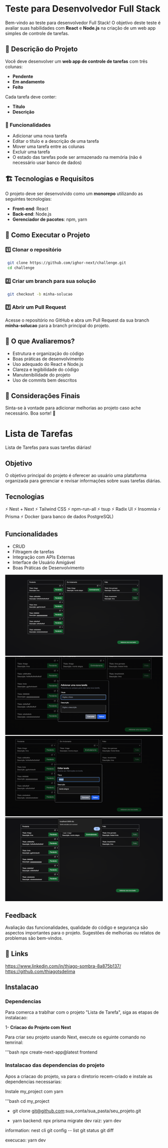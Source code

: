 # Teste para Desenvolvedor Full Stack

Bem-vindo ao teste para desenvolvedor Full Stack! O objetivo deste teste é avaliar suas habilidades com **React** e **Node.js** na criação de um web app simples de controle de tarefas.

## 📌 Descrição do Projeto

Você deve desenvolver um **web app de controle de tarefas** com três colunas:

- **Pendente**
- **Em andamento**
- **Feito**

Cada tarefa deve conter:

- **Título**
- **Descrição**

### 🎯 Funcionalidades

- Adicionar uma nova tarefa
- Editar o título e a descrição de uma tarefa
- Mover uma tarefa entre as colunas
- Excluir uma tarefa
- O estado das tarefas pode ser armazenado na memória (não é necessário usar banco de dados)

## 🏗️ Tecnologias e Requisitos

O projeto deve ser desenvolvido como um **monorepo** utilizando as seguintes tecnologias:

- **Front-end**: React
- **Back-end**: Node.js
- **Gerenciador de pacotes**: npm, yarn

## 🚀 Como Executar o Projeto

### 1️⃣ Clonar o repositório

```sh
 git clone https://github.com/ighor-next/challenge.git
 cd challenge
```

### 2️⃣ Criar um branch para sua solução

```sh
 git checkout -b minha-solucao
```

### 7️⃣ Abrir um Pull Request

Acesse o repositório no GitHub e abra um Pull Request da sua branch **minha-solucao** para a branch principal do projeto.

## 🎯 O que Avaliaremos?

- Estrutura e organização do código
- Boas práticas de desenvolvimento
- Uso adequado do React e Node.js
- Clareza e legibilidade do código
- Manutenibilidade do projeto
- Uso de commits bem descritos

## 📝 Considerações Finais

Sinta-se à vontade para adicionar melhorias ao projeto caso ache necessário. Boa sorte! 🚀

# Lista de Tarefas

Lista de Tarefas para suas tarefas diárias!

## Objetivo

O objetivo principal do projeto é oferecer ao usuário uma plataforma organizada para gerenciar e revisar informações sobre suas tarefas diárias.

## Tecnologias

⚡️ Nest + Next
⚡️ Tailwind CSS
⚡️ npm-run-all
⚡️ tsup
⚡️ Radix UI
⚡️ Insomnia
⚡️ Prisma
⚡️ Docker (para banco de dados PostgreSQL)

## Funcionalidades

- CRUD
- Filtragem de tarefas
- Integração com APIs Externas
- Interface de Usuário Amigável
- Boas Práticas de Desenvolvimento

![alt text](image.png)
![alt text](image-1.png)
![alt text](image-2.png)
![alt text](image-3.png)

## Feedback

Avaliação das funcionalidades, qualidade do código e segurança são aspectos importantes para o projeto. Sugestões de melhorias ou relatos de problemas são bem-vindos.

## 📎 Links

https://www.linkedin.com/in/thiago-sombra-8a875b137/
https://github.com/thiagotsdelima

## Instalacao

### Dependencias

Para comerca a trablhar com o projeto "Lista de Tarefa", siga as etapas de instalacao:

1- **Criacao do Projeto com Next**

Para criar seu projeto usando Next, execute os eguinte comando no temrinal:

'''bash
npx create-next-app@latest frontend

### Instalacao das dependencias do projeto

Apos a criacao do projeto, va para o diretorio recem-criado e instale as dependencias necessarias:

Instale my_project com yarn

'''bash
cd my_project

- git clone git@github.com:sua_conta/sua_pasta/seu_projeto.git

- yarn
  backend: npx prisma migrate dev
  raiz: yarn dev

information:
nest cli
git config -- list
git status
git diff

execucao:
yarn dev
